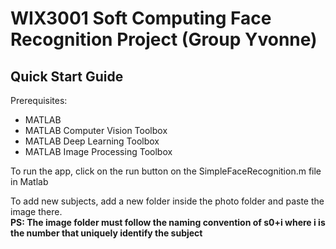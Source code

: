 # WIX3001 Soft Computing Face Recognition Project (Group Yvonne)

## Quick Start Guide
Prerequisites:
- MATLAB
- MATLAB Computer Vision Toolbox
- MATLAB Deep Learning Toolbox
- MATLAB Image Processing Toolbox

To run the app, click on the run button on the SimpleFaceRecognition.m file in Matlab

To add new subjects, add a new folder inside the photo folder and paste the image there. <br>
**PS: The image folder must follow the naming convention of s0+i where i is the number that uniquely identify the subject**

